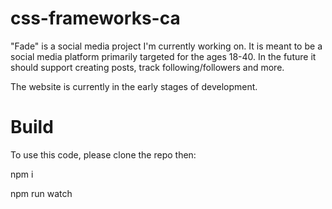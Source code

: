 # css-frameworks-ca
"Fade" is a social media project I'm currently working on. It is meant to be a social media platform primarily targeted for the ages 18-40. In the future it should support creating posts, track following/followers and more. 

The website is currently in the early stages of development. 


# Build #

To use this code, please clone the repo then:

npm i 

npm run watch
